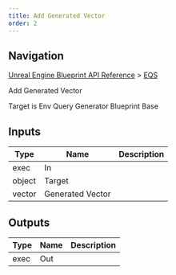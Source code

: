 ```yaml
---
title: Add Generated Vector
order: 2
---
```

## Navigation

[Unreal Engine Blueprint API Reference](https://dev.epicgames.com/documentation/en-us/unreal-engine/BlueprintAPI) > [EQS](https://dev.epicgames.com/documentation/en-us/unreal-engine/BlueprintAPI/EQS)

Add Generated Vector

Target is Env Query Generator Blueprint Base

## Inputs

| Type | Name | Description |
| --- | --- | --- |
| exec | In |  |
| object | Target |  |
| vector | Generated Vector |  |

## Outputs

| Type | Name | Description |
| --- | --- | --- |
| exec | Out |  |
